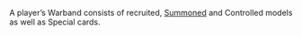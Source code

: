  A player’s Warband consists of recruited, [Summoned](Summoning) and Controlled models as well as Special cards.